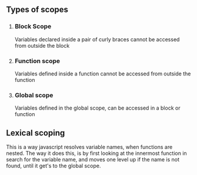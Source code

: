 ## Types of scopes

1. ### Block Scope
    Variables declared inside a pair of curly braces cannot be accessed from outside the block

2. ### Function scope
    Variables defined inside a function cannot be accessed from outside the function

3. ### Global scope 
    Variables defined in the global scope, can be accessed in a block or function


## Lexical scoping
This is a way javascript resolves variable names, when functions are nested. The way it does this, is by first looking at the innermost function in search for the variable name, and moves one level up if the name is not found, until it get's to the global scope.
